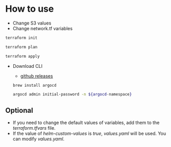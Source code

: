 # How to use

* Change S3 values 
* Change network.tf variables

```bash
terraform init
```
```bash
terraform plan
```
```bash
terraform apply
```
* Download CLI

    - [github releases](https://github.com/argoproj/argo-cd/releases)
    ```bash
    brew install argocd 
    ```
    ```bash
    argocd admin initial-password -n ${argocd-namespace}
    ```

## Optional 

* If you need to change the default values of variables, add them to the *terraform.tfvars* file.
* If the value of *helm-custom-values* is *true*, *values.yaml* will be used. You can modify *values.yaml*.

